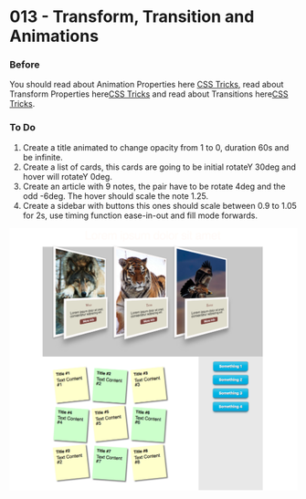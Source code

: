 # 013 - Transform, Transition and Animations

### Before 
You should read about Animation Properties here [CSS Tricks][1], read about Transform Properties here[CSS Tricks][2] and read about Transitions here[CSS Tricks][3].

### To Do

1. Create a title animated to change opacity from 1 to 0, duration 60s and be infinite.
2. Create a list of cards, this cards are going to be initial rotateY 30deg and hover will rotateY 0deg.
3. Create an article with 9 notes, the pair have to be rotate 4deg and the odd -6deg. The hover should scale the note 1.25.
4. Create a sidebar with buttons this ones should scale between 0.9 to 1.05 for 2s, use timing function ease-in-out and fill mode forwards.



![alt text](solved/Photo-Example.jpg)

 [1]: https://css-tricks.com/almanac/properties/a/animation/
 [2]: https://css-tricks.com/almanac/properties/t/transform/
 [3]: https://css-tricks.com/using-multi-step-animations-transitions/
